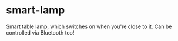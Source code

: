 # smart-lamp
Smart table lamp, which switches on when you're close to it. Can be controlled via Bluetooth too!
